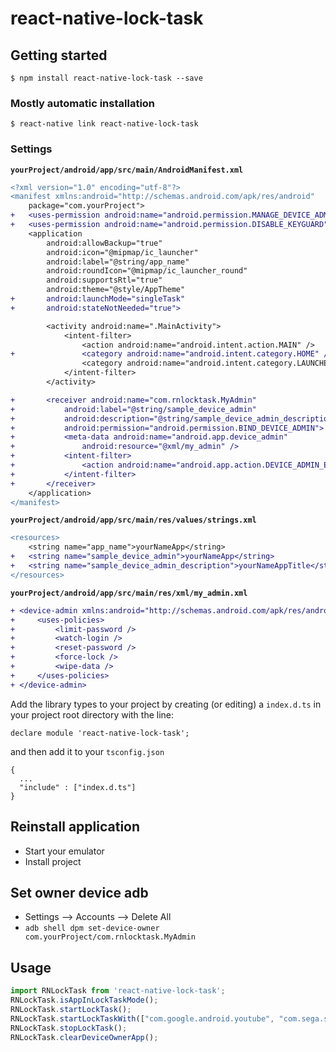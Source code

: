 
# react-native-lock-task

## Getting started

`$ npm install react-native-lock-task --save`

### Mostly automatic installation

`$ react-native link react-native-lock-task`

### Settings

**`yourProject/android/app/src/main/AndroidManifest.xml`**

```diff
<?xml version="1.0" encoding="utf-8"?>
<manifest xmlns:android="http://schemas.android.com/apk/res/android"
    package="com.yourProject">
+   <uses-permission android:name="android.permission.MANAGE_DEVICE_ADMINS" />
+   <uses-permission android:name="android.permission.DISABLE_KEYGUARD" />
    <application
        android:allowBackup="true"
        android:icon="@mipmap/ic_launcher"
        android:label="@string/app_name"
        android:roundIcon="@mipmap/ic_launcher_round"
        android:supportsRtl="true"
        android:theme="@style/AppTheme"
+       android:launchMode="singleTask"
+       android:stateNotNeeded="true">

        <activity android:name=".MainActivity">
            <intent-filter>
                <action android:name="android.intent.action.MAIN" />
+               <category android:name="android.intent.category.HOME" />
                <category android:name="android.intent.category.LAUNCHER" />
            </intent-filter>
        </activity>

+       <receiver android:name="com.rnlocktask.MyAdmin"
+           android:label="@string/sample_device_admin"
+           android:description="@string/sample_device_admin_description"
+           android:permission="android.permission.BIND_DEVICE_ADMIN">
+           <meta-data android:name="android.app.device_admin"
+               android:resource="@xml/my_admin" />
+           <intent-filter>
+               <action android:name="android.app.action.DEVICE_ADMIN_ENABLED" />
+           </intent-filter>
+       </receiver>
    </application>
</manifest>
```


**`yourProject/android/app/src/main/res/values/strings.xml`**

```diff
<resources>
    <string name="app_name">yourNameApp</string>
+   <string name="sample_device_admin">yourNameApp</string>
+   <string name="sample_device_admin_description">yourNameAppTitle</string>
</resources>

```

**`yourProject/android/app/src/main/res/xml/my_admin.xml`**

```diff
+ <device-admin xmlns:android="http://schemas.android.com/apk/res/android">
+     <uses-policies>
+         <limit-password />
+         <watch-login />
+         <reset-password />
+         <force-lock />
+         <wipe-data />
+     </uses-policies>
+ </device-admin>

```

Add the library types to your project by creating (or editing) a `index.d.ts` in your project root directory with the line:
```
declare module 'react-native-lock-task';
```
and then add it to your `tsconfig.json`
```
{
  ...
  "include" : ["index.d.ts"]
}
```

## Reinstall application
* Start your emulator
* Install project 

## Set owner device adb
* Settings --> Accounts --> Delete All
* `adb shell dpm set-device-owner com.yourProject/com.rnlocktask.MyAdmin`

## Usage
```javascript
import RNLockTask from 'react-native-lock-task';
RNLockTask.isAppInLockTaskMode();
RNLockTask.startLockTask();
RNLockTask.startLockTaskWith(["com.google.android.youtube", "com.sega.sonicdash"]);
RNLockTask.stopLockTask();
RNLockTask.clearDeviceOwnerApp();
```
